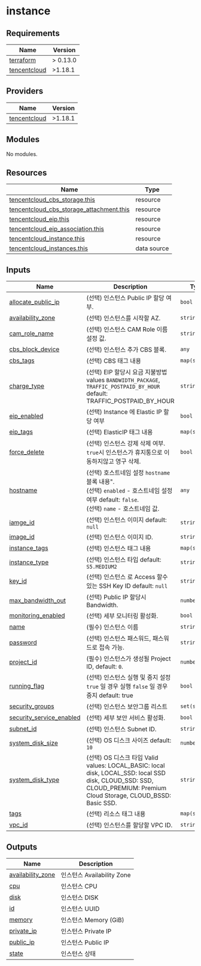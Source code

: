 # instance

<!-- BEGINNING OF PRE-COMMIT-TERRAFORM DOCS HOOK -->
## Requirements

| Name | Version |
|------|---------|
| <a name="requirement_terraform"></a> [terraform](#requirement\_terraform) | > 0.13.0 |
| <a name="requirement_tencentcloud"></a> [tencentcloud](#requirement\_tencentcloud) | >1.18.1 |

## Providers

| Name | Version |
|------|---------|
| <a name="provider_tencentcloud"></a> [tencentcloud](#provider\_tencentcloud) | >1.18.1 |

## Modules

No modules.

## Resources

| Name | Type |
|------|------|
| [tencentcloud_cbs_storage.this](https://registry.terraform.io/providers/tencentcloudstack/tencentcloud/latest/docs/resources/cbs_storage) | resource |
| [tencentcloud_cbs_storage_attachment.this](https://registry.terraform.io/providers/tencentcloudstack/tencentcloud/latest/docs/resources/cbs_storage_attachment) | resource |
| [tencentcloud_eip.this](https://registry.terraform.io/providers/tencentcloudstack/tencentcloud/latest/docs/resources/eip) | resource |
| [tencentcloud_eip_association.this](https://registry.terraform.io/providers/tencentcloudstack/tencentcloud/latest/docs/resources/eip_association) | resource |
| [tencentcloud_instance.this](https://registry.terraform.io/providers/tencentcloudstack/tencentcloud/latest/docs/resources/instance) | resource |
| [tencentcloud_instances.this](https://registry.terraform.io/providers/tencentcloudstack/tencentcloud/latest/docs/data-sources/instances) | data source |

## Inputs

| Name | Description | Type | Default | Required |
|------|-------------|------|---------|:--------:|
| <a name="input_allocate_public_ip"></a> [allocate\_public\_ip](#input\_allocate\_public\_ip) | (선택) 인스턴스 Public IP 할당 여부. | `bool` | `false` | no |
| <a name="input_availability_zone"></a> [availability\_zone](#input\_availability\_zone) | (선택) 인스턴스를 시작할 AZ. | `string` | `null` | no |
| <a name="input_cam_role_name"></a> [cam\_role\_name](#input\_cam\_role\_name) | (선택) 인스턴스 CAM Role 이름 설정 값. | `string` | `null` | no |
| <a name="input_cbs_block_device"></a> [cbs\_block\_device](#input\_cbs\_block\_device) | (선택) 인스턴스 추가 CBS 블록. | `any` | `{}` | no |
| <a name="input_cbs_tags"></a> [cbs\_tags](#input\_cbs\_tags) | (선택) CBS 태그 내용 | `map(string)` | `{}` | no |
| <a name="input_charge_type"></a> [charge\_type](#input\_charge\_type) | (선택) EIP 할당시 요금 지불방법 values `BANDWIDTH_PACKAGE`, `TRAFFIC_POSTPAID_BY_HOUR` default: TRAFFIC\_POSTPAID\_BY\_HOUR | `string` | `"TRAFFIC_POSTPAID_BY_HOUR"` | no |
| <a name="input_eip_enabled"></a> [eip\_enabled](#input\_eip\_enabled) | (선택) Instance 에 Elastic IP 할당 여부 | `bool` | `false` | no |
| <a name="input_eip_tags"></a> [eip\_tags](#input\_eip\_tags) | (선택) ElasticIP 태그 내용 | `map(string)` | `{}` | no |
| <a name="input_force_delete"></a> [force\_delete](#input\_force\_delete) | (선택) 인스턴스 강제 삭제 여부. `true`시 인스턴스가 휴지통으로 이동하지않고 영구 삭제. | `bool` | `false` | no |
| <a name="input_hostname"></a> [hostname](#input\_hostname) | (선택) 호스트네임 설정 `hostname` 블록 내용".<br>    (선택) `enabled` - 호스트네임 설정 여부 default: `false`.<br>    (선택) `name` - 호스트네임 값. | `any` | `null` | no |
| <a name="input_iamge_id"></a> [iamge\_id](#input\_iamge\_id) | (선택) 인스턴스 이미지 default: `null` | `string` | `null` | no |
| <a name="input_image_id"></a> [image\_id](#input\_image\_id) | (선택) 인스턴스 이미지 ID. | `string` | `null` | no |
| <a name="input_instance_tags"></a> [instance\_tags](#input\_instance\_tags) | (선택) 인스턴스 태그 내용 | `map(string)` | `{}` | no |
| <a name="input_instance_type"></a> [instance\_type](#input\_instance\_type) | (선택) 인스턴스 타입 default: `S5.MEDIUM2` | `string` | `"S5.MEDIUM2"` | no |
| <a name="input_key_id"></a> [key\_id](#input\_key\_id) | (선택) 인스턴스 로 Access 할수 있는 SSH Key ID default: `null` | `string` | `null` | no |
| <a name="input_max_bandwidth_out"></a> [max\_bandwidth\_out](#input\_max\_bandwidth\_out) | (선택) Public IP 할당시 Bandwidth. | `number` | `null` | no |
| <a name="input_monitoring_enabled"></a> [monitoring\_enabled](#input\_monitoring\_enabled) | (선택) 세부 모니터링 활성화. | `bool` | `false` | no |
| <a name="input_name"></a> [name](#input\_name) | (필수) 인스턴스 이름 | `string` | n/a | yes |
| <a name="input_password"></a> [password](#input\_password) | (선택) 인스턴스 패스워드, 패스워드로 접속 가능. | `string` | `null` | no |
| <a name="input_project_id"></a> [project\_id](#input\_project\_id) | (필수) 인스턴스가 생성될 Project ID, default: `0`. | `number` | `0` | no |
| <a name="input_running_flag"></a> [running\_flag](#input\_running\_flag) | (선택) 인스턴스 실행 및 중지 설정 `true` 일 경우 실행 `false` 일 경우 중지 default: true | `bool` | `true` | no |
| <a name="input_security_groups"></a> [security\_groups](#input\_security\_groups) | (선택) 인스턴스 보안그룹 리스트 | `set(string)` | `[]` | no |
| <a name="input_security_service_enabled"></a> [security\_service\_enabled](#input\_security\_service\_enabled) | (선택) 세부 보안 서비스 활성화. | `bool` | `false` | no |
| <a name="input_subnet_id"></a> [subnet\_id](#input\_subnet\_id) | (선택) 인스턴스 Subnet ID. | `string` | `null` | no |
| <a name="input_system_disk_size"></a> [system\_disk\_size](#input\_system\_disk\_size) | (선택) OS 디스크 사이즈 default: `10` | `number` | `10` | no |
| <a name="input_system_disk_type"></a> [system\_disk\_type](#input\_system\_disk\_type) | (선택) OS 디스크 타입 Valid values: LOCAL\_BASIC: local disk, LOCAL\_SSD: local SSD disk, CLOUD\_SSD: SSD, CLOUD\_PREMIUM: Premium Cloud Storage, CLOUD\_BSSD: Basic SSD. | `string` | `null` | no |
| <a name="input_tags"></a> [tags](#input\_tags) | (선택) 리소스 태그 내용 | `map(string)` | `{}` | no |
| <a name="input_vpc_id"></a> [vpc\_id](#input\_vpc\_id) | (선택) 인스턴스를 할당할 VPC ID. | `string` | `null` | no |

## Outputs

| Name | Description |
|------|-------------|
| <a name="output_availability_zone"></a> [availability\_zone](#output\_availability\_zone) | 인스턴스 Availability Zone |
| <a name="output_cpu"></a> [cpu](#output\_cpu) | 인스턴스 CPU |
| <a name="output_disk"></a> [disk](#output\_disk) | 인스턴스 DISK |
| <a name="output_id"></a> [id](#output\_id) | 인스턴스 UUID |
| <a name="output_memory"></a> [memory](#output\_memory) | 인스턴스 Memory (GiB) |
| <a name="output_private_ip"></a> [private\_ip](#output\_private\_ip) | 인스턴스 Private IP |
| <a name="output_public_ip"></a> [public\_ip](#output\_public\_ip) | 인스턴스 Public IP |
| <a name="output_state"></a> [state](#output\_state) | 인스턴스 상태 |
<!-- END OF PRE-COMMIT-TERRAFORM DOCS HOOK -->
